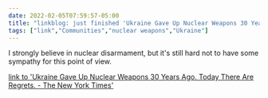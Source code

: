 ```yaml
---
date: 2022-02-05T07:59:57-05:00
title: "linkblog: just finished 'Ukraine Gave Up Nuclear Weapons 30 Years Ago. Today There Are Regrets. - The New York Times'"
tags: ["link","Communities","nuclear weapons","Ukraine"]
---
```

I strongly believe in nuclear disarmament, but it's still hard not to have some sympathy for this point of view.
 
[link to 'Ukraine Gave Up Nuclear Weapons 30 Years Ago. Today There Are Regrets. - The New York Times'](https://www.nytimes.com/2022/02/05/science/ukraine-nuclear-weapons.html)
